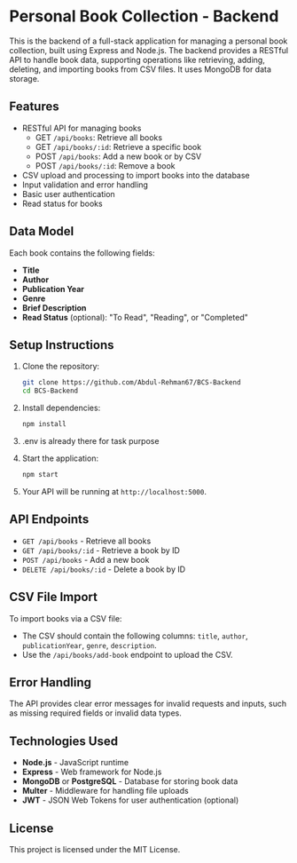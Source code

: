 # Personal Book Collection - Backend

This is the backend of a full-stack application for managing a personal book collection, built using Express and Node.js. The backend provides a RESTful API to handle book data, supporting operations like retrieving, adding, deleting, and importing books from CSV files. It uses MongoDB  for data storage.

## Features

- RESTful API for managing books
  - GET `/api/books`: Retrieve all books
  - GET `/api/books/:id`: Retrieve a specific book
  - POST `/api/books`: Add a new book or by CSV
  - POST `/api/books/:id`: Remove a book
- CSV upload and processing to import books into the database
- Input validation and error handling
- Basic user authentication 
- Read status for books

## Data Model

Each book contains the following fields:
- **Title**
- **Author**
- **Publication Year**
- **Genre**
- **Brief Description**
- **Read Status** (optional): "To Read", "Reading", or "Completed"

## Setup Instructions

1. Clone the repository:
    ```bash
    git clone https://github.com/Abdul-Rehman67/BCS-Backend
    cd BCS-Backend
    ```

2. Install dependencies:
    ```bash
    npm install
    ```

3. .env is already there for task purpose

4. Start the application:
    ```bash
    npm start
    ```

5. Your API will be running at `http://localhost:5000`.

## API Endpoints

- `GET /api/books` - Retrieve all books
- `GET /api/books/:id` - Retrieve a book by ID
- `POST /api/books` - Add a new book
- `DELETE /api/books/:id` - Delete a book by ID

## CSV File Import

To import books via a CSV file:
- The CSV should contain the following columns: `title`, `author`, `publicationYear`, `genre`, `description`.
- Use the `/api/books/add-book` endpoint to upload the CSV.

## Error Handling

The API provides clear error messages for invalid requests and inputs, such as missing required fields or invalid data types.

## Technologies Used

- **Node.js** - JavaScript runtime
- **Express** - Web framework for Node.js
- **MongoDB** or **PostgreSQL** - Database for storing book data
- **Multer** - Middleware for handling file uploads
- **JWT** - JSON Web Tokens for user authentication (optional)

## License

This project is licensed under the MIT License.
